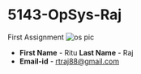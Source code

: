 # 5143-OpSys-Raj
 First Assignment
 ![os pic](https://mail.google.com/mail/u/0/#inbox/15264e7b21668a3c?projector=1)
- **First Name** - Ritu  **Last Name** - Raj
- **Email-id** - rtraj88@gmail.com
